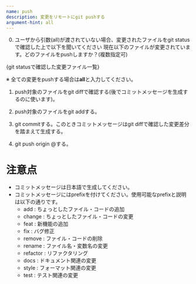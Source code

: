 ```yaml
---
name: push
description: 変更をリモートにgit pushする
argument-hint: all
---
```


0. ユーザから引数(all)が渡されていない場合、変更されたファイルをgit statusで確認した上で以下を聞いてください
現在以下のファイルが変更されています。どのファイルをpushしますか？(複数指定可)

{git statusで確認した変更ファイル一覧}

※ 全ての変更をpushする場合は**all**と入力してください。

1. push対象のファイルをgit diffで確認する(後でコミットメッセージを生成するのに使います)。

2. push対象のファイルをgit addする。

3. git commitする。このときコミットメッセージはgit diffで確認した変更差分を踏まえて生成する。

4. git push origin @する。

# 注意点
* コミットメッセージは日本語で生成してください。
* コミットメッセージにはprefixを付けてください。使用可能なprefixと説明は以下の通りです。
  * add      : ちょっとしたファイル・コードの追加
  * change   : ちょっとしたファイル・コードの変更
  * feat     : 新機能の追加
  * fix      : バグ修正
  * remove   : ファイル・コードの削除
  * rename   : ファイル名・変数名の変更
  * refactor : リファクタリング
  * docs     : ドキュメント関連の変更
  * style    : フォーマット関連の変更
  * test     : テスト関連の変更

